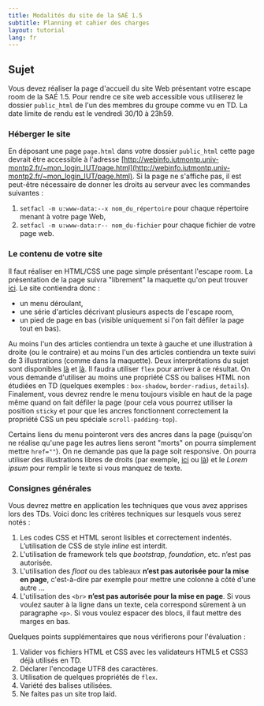 ```yaml
---
title: Modalités du site de la SAÉ 1.5
subtitle: Planning et cahier des charges
layout: tutorial
lang: fr
---
```


## Sujet

Vous devez réaliser la page d'accueil du site Web présentant votre escape room de la SAÉ 1.5.
Pour rendre ce site web accessible vous utiliserez le dossier `public_html` de l'un des membres du groupe comme vu en TD.
La date limite de rendu est le vendredi 30/10 à 23h59.

### Héberger le site
En déposant une page `page.html` dans votre dossier `public_html` cette page devrait être accessible à l'adresse 
[http://webinfo.iutmontp.univ-montp2.fr/~mon_login_IUT/page.html](http://webinfo.iutmontp.univ-montp2.fr/~mon_login_IUT/page.html).
Si la page ne s'affiche pas, il est peut-être nécessaire de donner les droits au serveur avec les commandes suivantes :
1. `setfacl -m u:www-data:--x nom_du_répertoire` pour chaque répertoire menant à votre page Web,
1. `setfacl -m u:www-data:r-- nom_du-fichier` pour chaque fichier de votre page web.

### Le contenu de votre site

Il faut réaliser en HTML/CSS une page simple présentant l'escape room.
La présentation de la page suivra "librement" la maquette qu'on peut trouver [ici]({{site.baseurl}}/assets/maquette.pdf).
Le site contiendra donc :
* un menu déroulant, 
* une série d'articles décrivant plusieurs aspects de l'escape room,
* un pied de page en bas (visible uniquement si l'on fait défiler la page tout en bas).

Au moins l'un des articles contiendra un texte à gauche et une illustration à droite (ou le contraire) et au moins l'un des articles
contiendra un texte suivi de 3 illustrations (comme dans la maquette).
Deux interprétations du sujet sont disponibles [là]({{site.baseurl}}/assets/SAE105_ex1.mp4) et [là]({{site.baseurl}}/assets/SAE105_ex2.mp4).
Il faudra utiliser `flex` pour arriver à ce résultat.
On vous demande d'utiliser au moins une propriété CSS ou balises HTML non étudiées en TD (quelques exemples : `box-shadow`, `border-radius`, `details`).
Finalement, vous devrez rendre le menu toujours visible en haut de la page même quand on fait défiler la page (pour cela vous pourrez utiliser la position `sticky` et pour que les ancres fonctionnent correctement la propriété CSS un peu spéciale `scroll-padding-top`).

Certains liens du menu pointeront vers des ancres dans la page (puisqu'on ne réalise qu'une page les autres liens seront "morts" on pourra simplement mettre `href=""`).
On ne demande pas que la page soit responsive.
On pourra utiliser des illustrations libres de droits (par exemple, [ici](https://unsplash.com/) ou [là](https://uxwing.com)) et le *Lorem ipsum* pour remplir le texte si vous manquez de texte.

### Consignes générales

Vous devrez mettre en application les techniques que vous avez apprises lors des TDs. Voici donc les critères techniques sur lesquels vous serez
notés :

1. Les codes CSS et HTML seront lisibles et correctement indentés. L’utilisation
   de CSS de style *inline* est interdit.
1. L'utilisation de framework tels que *bootstrap*, *foundation*, etc. n’est pas autorisée.
1. L'utilisation des *float* ou des tableaux **n’est pas autorisée pour la mise
   en page**, c'est-à-dire par exemple pour mettre une colonne à côté d'une
   autre ...
1. L'utilisation des `<br>` **n’est pas autorisée pour la mise en page**. Si
   vous voulez sauter à la ligne dans un texte, cela correspond sûrement à un
   paragraphe `<p>`. Si vous voulez espacer des blocs, il faut mettre des
   marges en bas.

Quelques points supplémentaires que nous vérifierons pour l'évaluation :

1. Valider vos fichiers HTML et CSS avec les validateurs HTML5 et CSS3 déjà utilisés en TD.
1. Déclarer l'encodage UTF8 des caractères.
1. Utilisation de quelques propriétés de `flex`.
1. Variété des balises utilisées.
1. Ne faites pas un site trop laid.
